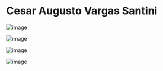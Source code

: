 # Cesar Augusto Vargas Santini
![image](https://github.com/CesarAugusto00/CesarAugusto00-ECE444-F2023-Assignment1/assets/144982985/b077cec1-1200-491d-9fd5-08761f8f9b42)

![image](https://github.com/CesarAugusto00/CesarAugusto00-ECE444-F2023-Assignment1/assets/144982985/1dc424e8-ab2e-4bf6-9e73-d4cc138c175f)

![image](https://github.com/CesarAugusto00/CesarAugusto00-ECE444-F2023-Assignment1/assets/144982985/56ee481f-306f-45c4-a511-4f26d26145a0)

![image](https://github.com/CesarAugusto00/CesarAugusto00-ECE444-F2023-Assignment1/assets/144982985/1bcf8909-e4a4-4ede-ac67-9d207e15e10a)
